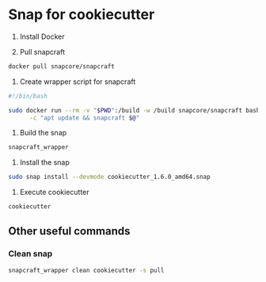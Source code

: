 # Snap for cookiecutter

1. Install Docker

1. Pull snapcraft

```bash
docker pull snapcore/snapcraft
```

1. Create wrapper script for snapcraft

```bash
#!/bin/bash

sudo docker run --rm -v "$PWD":/build -w /build snapcore/snapcraft bash \
      -c "apt update && snapcraft $@"
```

1. Build the snap

```bash
snapcraft_wrapper
```

1. Install the snap

```bash
sudo snap install --devmode cookiecutter_1.6.0_amd64.snap 
````

1. Execute cookiecutter

```bash
cookiecutter
```

## Other useful commands

### Clean snap

```bash
snapcraft_wrapper clean cookiecutter -s pull
```
